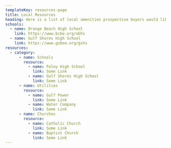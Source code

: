 ```yaml
---
templateKey: resources-page
title: Local Resources
heading: Here is a list of local amenities prospective buyers would like to know.
schools:
  - name: Orange Beach High School
    link: https://www.bcbe.org/obhs
  - name: Gulf Shores High School
    link: https://www.gsboe.org/gshs
resources:
  - category:
      - name: Schools
        resource:
          - name: Foley High School
            link: Some Link
          - name: Gulf Shores High School
            link: Some Link
      - name: Utilities
        resource:
          - name: Gulf Power
            link: Some Link
          - name: Water Company
            link: Some Link
      - name: Churches
        resource:
          - name: Catholic Church
            link: Some Link
          - name: Baptist Church
            link: Some Link
---
```

